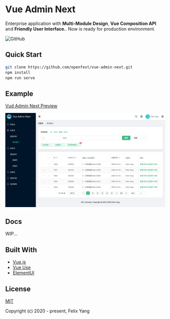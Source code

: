 # Vue Admin Next

Enterprise application with **Multi-Module Design**, **Vue Composition API** and **Friendly User Interface.**. Now is ready for production environment.

![GitHub](https://img.shields.io/github/license/openfext/vue-admin-next?style=flat-square)

## Quick Start

```bash
git clone https://github.com/openfext/vue-admin-next.git
npm install
npm run serve
```

## Example

[Vud Admin Next Preview](https://openfext.github.io/vue-admin-next)

![Screen Capture](.github/preview.png)

## Docs

WIP...

## Built With

- [Vue.js](https://github.com/vuejs/vue)
- [Vue Use](https://github.com/openfext/vue-use)
- [ElementUI](https://github.com/ElemeFE/element)

## License

[MIT](http://opensource.org/licenses/MIT)

Copyright (c) 2020 - present, Felix Yang
